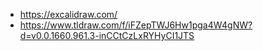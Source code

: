 - https://excalidraw.com/
- https://www.tldraw.com/f/iFZepTWJ6Hw1pga4W4gNW?d=v0.0.1660.961.3-inCCtCzLxRYHyCI1JTS
